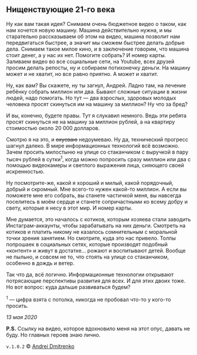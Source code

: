 ## Нищенствующие 21-го века

Ну как вам такая идея? Снимаем очень бюджетное видео о таком, как нам хочется новую машину. Машина действительно нужна, и мы старательно рассказываем об этом на видео, машина позволит нам передвигаться быстрее, а значит мы сможем быстрее делать добрые дела. Снимаем такое милое кино, и в заключение говорим, что машина стоит денег, а у нас их нет. Помогите собрать? И номер карты. Заливаем видео во все социальные сети, на Youtube, всех друзей просим делать репосты, ну и собираем потихонечку деньги. На машину может и не хватит, но все равно приятно. А может и хватит.

Ну, как вам? Вы скажете, ну ты загнул, Андрей. Ладно там, на лечение ребёнку собрать миллион или два. Бывают сложные ситуации в жизни людей, надо помогать. Но тут &mdash; два взрослых, здоровых молодых человека просят скинуться им на машину за миллион? Ну что за бред?

И вы, конечно, будете правы. Тут я слукавил немного. Ведь эти ребята просят скинуться не на машину за миллион рублей, а на квартиру стоимостью около 20 000 долларов.

Смотрю я на это, и ~~охуеваю~~ недоумеваю. Ну да, технический прогресс шагнул далеко. В мире информационных технологий всё возможно. Зачем просить милостыню на улице со стаканчиком с выручкой в пару тысяч рублей в сутки<sup>1</sup>, когда можно попросить сразу миллион или два с помощью видеокамеры и светлого выражения лица, сияющего своей искренностью.

Ну посмотрите-же, какой я хороший и милый, какой порядочный, добрый и скромный. Мне всего-то нужен какой-то миллион. А если вы поможете мне его собрать, вы станете частичкой меня, вы навсегда поселитесь в моём сердце и станете сопричастными ко всему добру и свету, которые я несу в этот мир. И номер карты.

Мне думается, это началось с котиков, которым хозяева стали заводить Инстаграм-аккаунты, чтобы зарабатывать на них деньги. Смотреть на котиков и платить никому не казалось сомнительным с моральной точки зрения занятием. Но смотрите, куда это нас привело. Толпы попрошаек в социальных сетях, которые производят подобный &laquo;контент&raquo; и живут в достатке... рожают и воспитывают детей. Вообще не пыльно, и совсем не то, что стоять на улице со стаканчиком, особенно в дождь и ветер.

Так что да, всё логично. Информационные технологии открывают потрясающие перспективы развития для всех. И для этих двоих тоже.  
Но вот вопрос: куда дальше развиваться будем?

<sup>1</sup> &mdash; цифра взята с потолка, никогда не пробовал что-то у кого-то просить.

_13 мая 2020_


__P.S.__ Ссылку на видео, которое вдохновило меня на этот опус, давать не буду. Но главных героев знаю лично.

`v.1.0.2` &copy; [Andrei Dmitrenko](https://admitrenko.github.io/blog)
